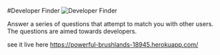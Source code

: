 #Developer Finder
![Developer Finder](https://davebattles.github.io/FriendFinder/markdown.png)

Answer a series of questions that attempt to match you with other users.
The questions are aimed towards developers.

see it live here
 https://powerful-brushlands-18945.herokuapp.com/
